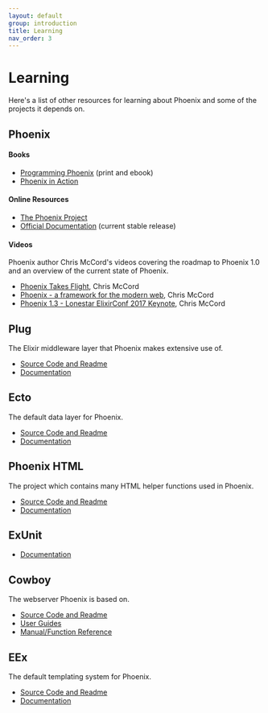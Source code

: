 ```yaml
---
layout: default
group: introduction
title: Learning
nav_order: 3
---
```

# Learning

Here's a list of other resources for learning about Phoenix and some of the projects it depends on.

## Phoenix

#### Books
- [Programming Phoenix](https://pragprog.com/book/phoenix14/programming-phoenix-1-4) (print and ebook)
- [Phoenix in Action](https://www.manning.com/books/phoenix-in-action)

#### Online Resources
- [The Phoenix Project](https://github.com/phoenixframework/phoenix)
- [Official Documentation](https://hexdocs.pm/phoenix/) (current stable release)

#### Videos
Phoenix author Chris McCord's videos covering the roadmap to Phoenix 1.0 and an overview of the current state of Phoenix.
- [Phoenix Takes Flight](http://www.chrismccord.com/blog/2015/05/09/elixirconfeu-keynote-phoenix-takes-flight/), Chris McCord
- [Phoenix - a framework for the modern web](https://vimeo.com/131633172), Chris McCord
- [Phoenix 1.3 - Lonestar ElixirConf 2017 Keynote](https://www.youtube.com/watch?v=tMO28ar0lW8), Chris McCord

## Plug
The Elixir middleware layer that Phoenix makes extensive use of.
- [Source Code and Readme](https://github.com/elixir-lang/plug)
- [Documentation](https://hexdocs.pm/plug)

## Ecto
The default data layer for Phoenix.
- [Source Code and Readme](https://github.com/elixir-lang/ecto)
- [Documentation](https://hexdocs.pm/ecto/)

## Phoenix HTML
The project which contains many HTML helper functions used in Phoenix.
- [Source Code and Readme](https://github.com/phoenixframework/phoenix_html)
- [Documentation](https://hexdocs.pm/phoenix_html/)

## ExUnit
- [Documentation](https://hexdocs.pm/ex_unit/ExUnit.html)

## Cowboy
The webserver Phoenix is based on.
- [Source Code and Readme](https://github.com/ninenines/cowboy)
- [User Guides](http://ninenines.eu/docs/en/cowboy/2.6/guide/)
- [Manual/Function Reference](http://ninenines.eu/docs/en/cowboy/2.6/manual/)

## EEx
The default templating system for Phoenix.
- [Source Code and Readme](https://github.com/elixir-lang/elixir)
- [Documentation](https://hexdocs.pm/eex/EEx.html)
